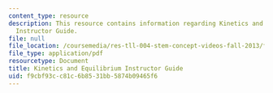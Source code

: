 ```yaml
---
content_type: resource
description: This resource contains information regarding Kinetics and Equilibrium
  Instructor Guide.
file: null
file_location: /coursemedia/res-tll-004-stem-concept-videos-fall-2013/f9cbf93cc81c6b8531bb5874b09465f6_MITRES_TLL-004F13_Kin_IG.pdf
file_type: application/pdf
resourcetype: Document
title: Kinetics and Equilibrium Instructor Guide
uid: f9cbf93c-c81c-6b85-31bb-5874b09465f6
---
```

